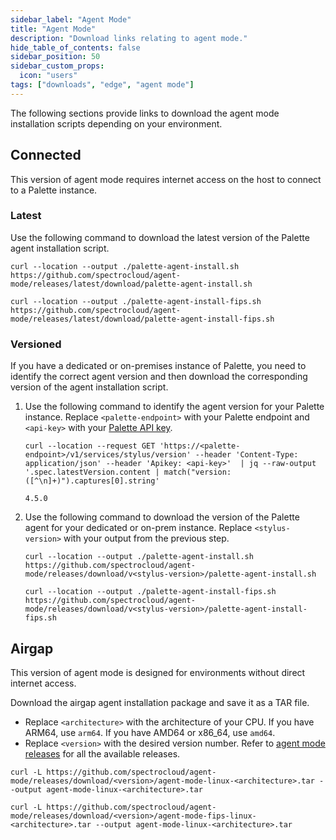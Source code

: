```yaml
---
sidebar_label: "Agent Mode"
title: "Agent Mode"
description: "Download links relating to agent mode."
hide_table_of_contents: false
sidebar_position: 50
sidebar_custom_props:
  icon: "users"
tags: ["downloads", "edge", "agent mode"]
---
```


The following sections provide links to download the agent mode installation scripts depending on your environment.

## Connected

This version of agent mode requires internet access on the host to connect to a Palette instance.

### Latest

Use the following command to download the latest version of the Palette agent installation script.

<Tabs groupId="FIPS">

<TabItem value="Non-FIPS">

```shell
curl --location --output ./palette-agent-install.sh https://github.com/spectrocloud/agent-mode/releases/latest/download/palette-agent-install.sh
```

</TabItem>

<TabItem value="FIPS">

```shell
curl --location --output ./palette-agent-install-fips.sh https://github.com/spectrocloud/agent-mode/releases/latest/download/palette-agent-install-fips.sh
```

</TabItem>

</Tabs>

### Versioned

If you have a dedicated or on-premises instance of Palette, you need to identify the correct agent version and then
download the corresponding version of the agent installation script.

1. Use the following command to identify the agent version for your Palette instance. Replace `<palette-endpoint>` with
   your Palette endpoint and `<api-key>` with your
   [Palette API key](../user-management/authentication/api-key/api-key.md).

   ```shell
   curl --location --request GET 'https://<palette-endpoint>/v1/services/stylus/version' --header 'Content-Type: application/json' --header 'Apikey: <api-key>'  | jq --raw-output '.spec.latestVersion.content | match("version: ([^\n]+)").captures[0].string'
   ```

   ```text hideClipboard title="Example output"
   4.5.0
   ```

2. Use the following command to download the version of the Palette agent for your dedicated or on-prem instance.
   Replace `<stylus-version>` with your output from the previous step.

   <Tabs groupId="FIPS">

   <TabItem value="Non-FIPS">

   ```shell
   curl --location --output ./palette-agent-install.sh https://github.com/spectrocloud/agent-mode/releases/download/v<stylus-version>/palette-agent-install.sh
   ```

   </TabItem>

   <TabItem value="FIPS">

   ```shell
   curl --location --output ./palette-agent-install-fips.sh https://github.com/spectrocloud/agent-mode/releases/download/v<stylus-version>/palette-agent-install-fips.sh
   ```

   </TabItem>

   </Tabs>

## Airgap

This version of agent mode is designed for environments without direct internet access.

Download the airgap agent installation package and save it as a TAR file.

- Replace `<architecture>` with the architecture of your CPU. If you have ARM64, use `arm64`. If you have AMD64 or
  x86_64, use `amd64`.
- Replace `<version>` with the desired version number. Refer to
  [agent mode releases](https://github.com/spectrocloud/agent-mode/releases) for all the available releases.

<Tabs groupID="FIPS">

<TabItem value="Non-FIPS">

```shell
curl -L https://github.com/spectrocloud/agent-mode/releases/download/<version>/agent-mode-linux-<architecture>.tar --output agent-mode-linux-<architecture>.tar
```

</TabItem>

<TabItem value="FIPS">

```shell
curl -L https://github.com/spectrocloud/agent-mode/releases/download/<version>/agent-mode-fips-linux-<architecture>.tar --output agent-mode-linux-<architecture>.tar
```

</TabItem>

</Tabs>
